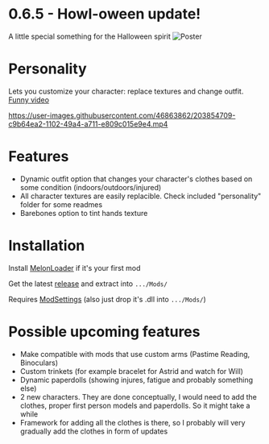 # 0.6.5 - Howl-oween update!
A little special something for the Halloween spirit
![Poster](Images/PersonalityHalloween2023.png)

# Personality
Lets you customize your character: replace textures and change outfit. [Funny video](https://youtu.be/jm8WjlVVtw8)

https://user-images.githubusercontent.com/46863862/203854709-c9b64ea2-1102-49a4-a711-e809c015e9e4.mp4

# Features
- Dynamic outfit option that changes your character's clothes based on some condition (indoors/outdoors/injured)
- All character textures are easily replacible. Check included "personality" folder for some readmes
- Barebones option to tint hands texture

# Installation
Install [MelonLoader](https://github.com/LavaGang/MelonLoader) if it's your first mod

Get the latest [release](https://github.com/HAHAYOUDEAD/Personality/releases) and extract into `.../Mods/`

Requires [ModSettings](https://github.com/zeobviouslyfakeacc/ModSettings/releases) (also just drop it's .dll into `.../Mods/`)

# Possible upcoming features
- Make compatible with mods that use custom arms (Pastime Reading, Binoculars)
- Custom trinkets (for example bracelet for Astrid and watch for Will)
- Dynamic paperdolls (showing injures, fatigue and probably something else)
- 2 new characters. They are done conceptually, I would need to add the clothes, proper first person models and paperdolls. So it might take a while
- Framework for adding all the clothes is there, so I probably will very gradually add the clothes in form of updates



